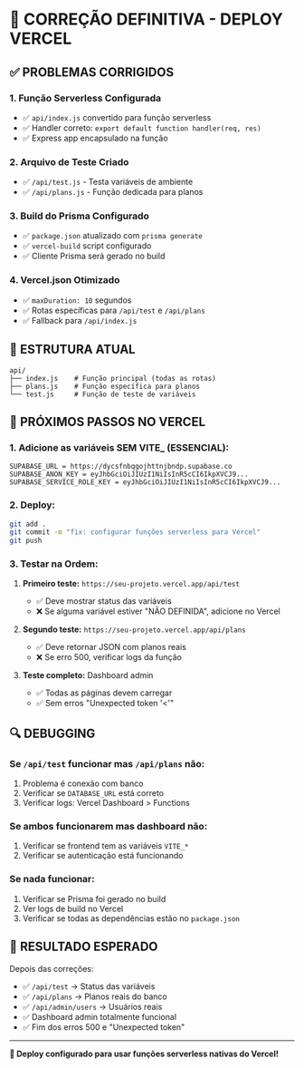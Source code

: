 # 🚀 CORREÇÃO DEFINITIVA - DEPLOY VERCEL

## ✅ **PROBLEMAS CORRIGIDOS**

### 1. **Função Serverless Configurada**
- ✅ `api/index.js` convertido para função serverless
- ✅ Handler correto: `export default function handler(req, res)`
- ✅ Express app encapsulado na função

### 2. **Arquivo de Teste Criado**
- ✅ `/api/test.js` - Testa variáveis de ambiente
- ✅ `/api/plans.js` - Função dedicada para planos

### 3. **Build do Prisma Configurado**
- ✅ `package.json` atualizado com `prisma generate`
- ✅ `vercel-build` script configurado
- ✅ Cliente Prisma será gerado no build

### 4. **Vercel.json Otimizado**
- ✅ `maxDuration: 10` segundos
- ✅ Rotas específicas para `/api/test` e `/api/plans`
- ✅ Fallback para `/api/index.js`

## 🔧 **ESTRUTURA ATUAL**

```
api/
├── index.js    # Função principal (todas as rotas)
├── plans.js    # Função específica para planos 
└── test.js     # Função de teste de variáveis
```

## 🚨 **PRÓXIMOS PASSOS NO VERCEL**

### 1. **Adicione as variáveis SEM VITE_ (ESSENCIAL):**
```
SUPABASE_URL = https://dycsfnbqgojhttnjbndp.supabase.co
SUPABASE_ANON_KEY = eyJhbGciOiJIUzI1NiIsInR5cCI6IkpXVCJ9...
SUPABASE_SERVICE_ROLE_KEY = eyJhbGciOiJIUzI1NiIsInR5cCI6IkpXVCJ9...
```

### 2. **Deploy:**
```bash
git add .
git commit -m "fix: configurar funções serverless para Vercel"
git push
```

### 3. **Testar na Ordem:**

1. **Primeiro teste:** `https://seu-projeto.vercel.app/api/test`
   - ✅ Deve mostrar status das variáveis
   - ❌ Se alguma variável estiver "NÃO DEFINIDA", adicione no Vercel

2. **Segundo teste:** `https://seu-projeto.vercel.app/api/plans`
   - ✅ Deve retornar JSON com planos reais
   - ❌ Se erro 500, verificar logs da função

3. **Teste completo:** Dashboard admin
   - ✅ Todas as páginas devem carregar
   - ✅ Sem erros "Unexpected token '<'"

## 🔍 **DEBUGGING**

### Se `/api/test` funcionar mas `/api/plans` não:
1. Problema é conexão com banco
2. Verificar se `DATABASE_URL` está correto
3. Verificar logs: Vercel Dashboard > Functions

### Se ambos funcionarem mas dashboard não:
1. Verificar se frontend tem as variáveis `VITE_*`
2. Verificar se autenticação está funcionando

### Se nada funcionar:
1. Verificar se Prisma foi gerado no build
2. Ver logs de build no Vercel
3. Verificar se todas as dependências estão no `package.json`

## 🎯 **RESULTADO ESPERADO**

Depois das correções:
- ✅ `/api/test` → Status das variáveis
- ✅ `/api/plans` → Planos reais do banco
- ✅ `/api/admin/users` → Usuários reais
- ✅ Dashboard admin totalmente funcional
- ✅ Fim dos erros 500 e "Unexpected token"

---

**🚀 Deploy configurado para usar funções serverless nativas do Vercel!**